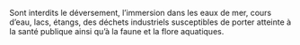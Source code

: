 Sont interdits le déversement, l’immersion dans les eaux de mer, cours d’eau, lacs, étangs, des déchets industriels susceptibles de porter atteinte à la santé publique ainsi qu’à la faune et la flore aquatiques.